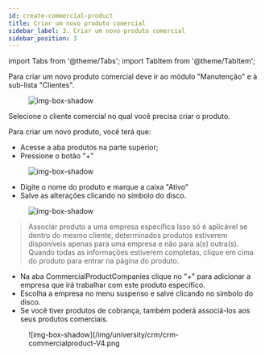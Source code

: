 ```yaml
---
id: create-commercial-product
title: Criar um novo produto comercial
sidebar_label: 3. Criar um novo produto comercial
sidebar_position: 3
---
```


import Tabs from '@theme/Tabs';
import TabItem from '@theme/TabItem';

Para criar um novo produto comercial deve ir ao módulo "Manutenção" e à sub-lista "Clientes".

<figure>

![img-box-shadow](/img/university/crm/crm-commercialproduct-V1.png)

</figure>

Selecione o cliente comercial no qual você precisa criar o produto.

Para criar um novo produto, você terá que:

- Acesse a aba produtos na parte superior;
- Pressione o botão "+"

<figure>

![img-box-shadow](/img/university/crm/crm-commercialproduct-V2.png)

<figcaption></figcaption>
</figure>

- Digite o nome do produto e marque a caixa "Ativo"
- Salve as alterações clicando no símbolo do disco.

<figure>

![img-box-shadow](/img/university/crm/crm-commercialproduct-v3.png)

<figcaption></figcaption>
</figure>

> Associar produto a uma empresa específica
> Isso só é aplicável se dentro do mesmo cliente, determinados produtos estiverem disponíveis apenas para uma empresa e não para a(s) outra(s).
> Quando todas as informações estiverem completas, clique em cima do produto para entrar na página do produto.

- Na aba CommercialProductCompanies clique no "+" para adicionar a empresa que irá trabalhar com este produto específico.
- Escolha a empresa no menu suspenso e salve clicando no símbolo do disco.
- Se você tiver produtos de cobrança, também poderá associá-los aos seus produtos comerciais.

<figure>

![img-box-shadow](/img/university/crm/crm-commercialproduct-V4.png

<figcaption></figcaption>
</figure>
